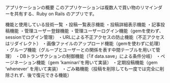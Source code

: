 アプリケーションの概要
このアプリケーションは複数人で買い物のリマインダーを共有する、Ruby on Rails のアプリです。

機能と使用している技術一覧
・投稿一覧表示機能
・投稿詳細表示機能
・記事投稿機能
・管理ユーザー登録機能
・管理ユーザーログイン機能（gemを使わず、sessionでログイン管理）
・URLによる不正アクセスの防止機能（不正アクセスはリダイレクト）
・画像ファイルのアップロード機能（gemを使わずに処理）
・グループ機能（グループとユーザーとの関係を表す中間テーブルを用いて管理）
・DBトランザクションの制御機能（「if data.save」による条件分岐）
・ページネーション機能（gem ’kaminari’を用いて実装）
・定期投稿機能（gem ‘whenever’ を用いて実装）
・ごみ箱機能（投稿を削除しても一度では完全に削除されず、後で復元できる機能）
